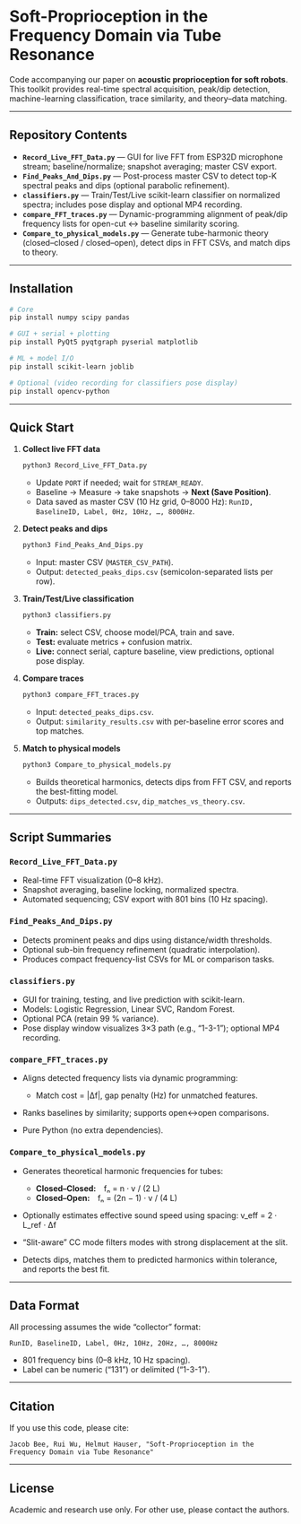 # Soft-Proprioception in the Frequency Domain via Tube Resonance

Code accompanying our paper on **acoustic proprioception for soft robots**.
This toolkit provides real-time spectral acquisition, peak/dip detection, machine-learning classification, trace similarity, and theory–data matching.

---

## Repository Contents

* **`Record_Live_FFT_Data.py`** — GUI for live FFT from ESP32D microphone stream; baseline/normalize; snapshot averaging; master CSV export.
* **`Find_Peaks_And_Dips.py`** — Post-process master CSV to detect top-K spectral peaks and dips (optional parabolic refinement).
* **`classifiers.py`** — Train/Test/Live scikit-learn classifier on normalized spectra; includes pose display and optional MP4 recording.
* **`compare_FFT_traces.py`** — Dynamic-programming alignment of peak/dip frequency lists for open-cut ↔ baseline similarity scoring.
* **`Compare_to_physical_models.py`** — Generate tube-harmonic theory (closed–closed / closed–open), detect dips in FFT CSVs, and match dips to theory.

---

## Installation

```bash
# Core
pip install numpy scipy pandas

# GUI + serial + plotting
pip install PyQt5 pyqtgraph pyserial matplotlib

# ML + model I/O
pip install scikit-learn joblib

# Optional (video recording for classifiers pose display)
pip install opencv-python
```

---

## Quick Start

1. **Collect live FFT data**

   ```bash
   python3 Record_Live_FFT_Data.py
   ```

   * Update `PORT` if needed; wait for `STREAM_READY`.
   * Baseline → Measure → take snapshots → **Next (Save Position)**.
   * Data saved as master CSV (10 Hz grid, 0–8000 Hz):
     `RunID, BaselineID, Label, 0Hz, 10Hz, …, 8000Hz`.

2. **Detect peaks and dips**

   ```bash
   python3 Find_Peaks_And_Dips.py
   ```

   * Input: master CSV (`MASTER_CSV_PATH`).
   * Output: `detected_peaks_dips.csv` (semicolon-separated lists per row).

3. **Train/Test/Live classification**

   ```bash
   python3 classifiers.py
   ```

   * **Train:** select CSV, choose model/PCA, train and save.
   * **Test:** evaluate metrics + confusion matrix.
   * **Live:** connect serial, capture baseline, view predictions, optional pose display.

4. **Compare traces**

   ```bash
   python3 compare_FFT_traces.py
   ```

   * Input: `detected_peaks_dips.csv`.
   * Output: `similarity_results.csv` with per-baseline error scores and top matches.

5. **Match to physical models**

   ```bash
   python3 Compare_to_physical_models.py
   ```

   * Builds theoretical harmonics, detects dips from FFT CSV, and reports the best-fitting model.
   * Outputs: `dips_detected.csv`, `dip_matches_vs_theory.csv`.

---

## Script Summaries

### `Record_Live_FFT_Data.py`

* Real-time FFT visualization (0–8 kHz).
* Snapshot averaging, baseline locking, normalized spectra.
* Automated sequencing; CSV export with 801 bins (10 Hz spacing).

### `Find_Peaks_And_Dips.py`

* Detects prominent peaks and dips using distance/width thresholds.
* Optional sub-bin frequency refinement (quadratic interpolation).
* Produces compact frequency-list CSVs for ML or comparison tasks.

### `classifiers.py`

* GUI for training, testing, and live prediction with scikit-learn.
* Models: Logistic Regression, Linear SVC, Random Forest.
* Optional PCA (retain 99 % variance).
* Pose display window visualizes 3×3 path (e.g., “1-3-1”); optional MP4 recording.

### `compare_FFT_traces.py`

* Aligns detected frequency lists via dynamic programming:

  * Match cost = |Δf|, gap penalty (Hz) for unmatched features.
* Ranks baselines by similarity; supports open↔open comparisons.
* Pure Python (no extra dependencies).

### `Compare_to_physical_models.py`

* Generates theoretical harmonic frequencies for tubes:

  * **Closed–Closed:** fₙ = n · v / (2 L)
  * **Closed–Open:** fₙ = (2n − 1) · v / (4 L)
* Optionally estimates effective sound speed using spacing:
  v_eff = 2 · L_ref · Δf
* “Slit-aware” CC mode filters modes with strong displacement at the slit.
* Detects dips, matches them to predicted harmonics within tolerance, and reports the best fit.

---

## Data Format

All processing assumes the wide “collector” format:

```
RunID, BaselineID, Label, 0Hz, 10Hz, 20Hz, …, 8000Hz
```

* 801 frequency bins (0–8 kHz, 10 Hz spacing).
* Label can be numeric (“131”) or delimited (“1-3-1”).

---

## Citation

If you use this code, please cite:

```
Jacob Bee, Rui Wu, Helmut Hauser, "Soft-Proprioception in the Frequency Domain via Tube Resonance"
```

---

## License

Academic and research use only.
For other use, please contact the authors.
